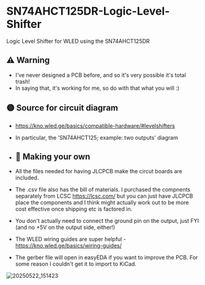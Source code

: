 # SN74AHCT125DR-Logic-Level-Shifter
Logic Level Shifter for WLED using the SN74AHCT125DR

## ⚠️ Warning
- I've never designed a PCB before, and so it's very possible it's total trash!
- In saying that, it's working for me, so do with that what you will :)
 
 ## 🟡 Source for circuit diagram
- https://kno.wled.ge/basics/compatible-hardware/#levelshifters
- In particular, the 'SN74AHCT125; example: two outputs' diagram

-  ## 📲 Making your own
- All the files needed for having JLCPCB make the circut boards are included.
- The .csv file also has the bill of materials. I purchased the compnents separately from LCSC https://lcsc.com/ but you can just have JLCPCB place the components and I think might actually work out to be more cost effective once shipping etc is factored in.
- You don't actually need to connect the ground pin on the output, just FYI (and no +5V on the output side, either!)
- The WLED wiring guides are super helpful - https://kno.wled.ge/basics/wiring-guides/
- The gerber file will open in easyEDA if you want to improve the PCB. For some reason I couldn't get it to import to KiCad.



![20250522_151423](https://github.com/user-attachments/assets/48f1d4fa-85fa-4a30-9e30-0917841d0317)
